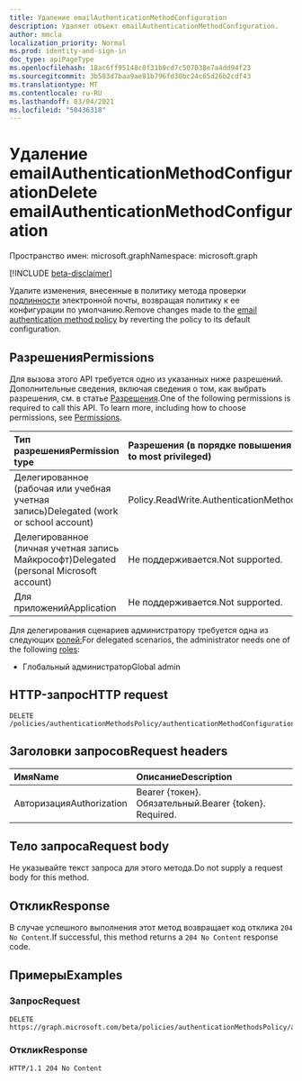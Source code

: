 ```yaml
---
title: Удаление emailAuthenticationMethodConfiguration
description: Удаляет объект emailAuthenticationMethodConfiguration.
author: mmcla
localization_priority: Normal
ms.prod: identity-and-sign-in
doc_type: apiPageType
ms.openlocfilehash: 18ac6ff95148c0f31b9cd7c507038e7a4dd94f23
ms.sourcegitcommit: 3b583d7baa9ae81b796fd30bc24c65d26b2cdf43
ms.translationtype: MT
ms.contentlocale: ru-RU
ms.lasthandoff: 03/04/2021
ms.locfileid: "50436318"
---
```

# <a name="delete-emailauthenticationmethodconfiguration"></a><span data-ttu-id="aeb99-103">Удаление emailAuthenticationMethodConfiguration</span><span class="sxs-lookup"><span data-stu-id="aeb99-103">Delete emailAuthenticationMethodConfiguration</span></span>

<span data-ttu-id="aeb99-104">Пространство имен: microsoft.graph</span><span class="sxs-lookup"><span data-stu-id="aeb99-104">Namespace: microsoft.graph</span></span>

[!INCLUDE [beta-disclaimer](../../includes/beta-disclaimer.md)]

<span data-ttu-id="aeb99-105">Удалите изменения, внесенные в политику метода проверки [подлинности](../resources/emailauthenticationmethodconfiguration.md) электронной почты, возвращая политику к ее конфигурации по умолчанию.</span><span class="sxs-lookup"><span data-stu-id="aeb99-105">Remove changes made to the [email authentication method policy](../resources/emailauthenticationmethodconfiguration.md) by reverting the policy to its default configuration.</span></span>

## <a name="permissions"></a><span data-ttu-id="aeb99-106">Разрешения</span><span class="sxs-lookup"><span data-stu-id="aeb99-106">Permissions</span></span>
<span data-ttu-id="aeb99-p101">Для вызова этого API требуется одно из указанных ниже разрешений. Дополнительные сведения, включая сведения о том, как выбрать разрешения, см. в статье [Разрешения](/graph/permissions-reference).</span><span class="sxs-lookup"><span data-stu-id="aeb99-p101">One of the following permissions is required to call this API. To learn more, including how to choose permissions, see [Permissions](/graph/permissions-reference).</span></span>

|<span data-ttu-id="aeb99-109">Тип разрешения</span><span class="sxs-lookup"><span data-stu-id="aeb99-109">Permission type</span></span>|<span data-ttu-id="aeb99-110">Разрешения (в порядке повышения привилегий)</span><span class="sxs-lookup"><span data-stu-id="aeb99-110">Permissions (from least to most privileged)</span></span>|
|:---|:---|
|<span data-ttu-id="aeb99-111">Делегированное (рабочая или учебная учетная запись)</span><span class="sxs-lookup"><span data-stu-id="aeb99-111">Delegated (work or school account)</span></span>|<span data-ttu-id="aeb99-112">Policy.ReadWrite.AuthenticationMethod</span><span class="sxs-lookup"><span data-stu-id="aeb99-112">Policy.ReadWrite.AuthenticationMethod</span></span>|
|<span data-ttu-id="aeb99-113">Делегированное (личная учетная запись Майкрософт)</span><span class="sxs-lookup"><span data-stu-id="aeb99-113">Delegated (personal Microsoft account)</span></span>|<span data-ttu-id="aeb99-114">Не поддерживается.</span><span class="sxs-lookup"><span data-stu-id="aeb99-114">Not supported.</span></span>|
|<span data-ttu-id="aeb99-115">Для приложений</span><span class="sxs-lookup"><span data-stu-id="aeb99-115">Application</span></span>|<span data-ttu-id="aeb99-116">Не поддерживается.</span><span class="sxs-lookup"><span data-stu-id="aeb99-116">Not supported.</span></span>|

<span data-ttu-id="aeb99-117">Для делегирования сценариев администратору требуется одна из следующих [ролей:](/azure/active-directory/users-groups-roles/directory-assign-admin-roles#available-roles)</span><span class="sxs-lookup"><span data-stu-id="aeb99-117">For delegated scenarios, the administrator needs one of the following [roles](/azure/active-directory/users-groups-roles/directory-assign-admin-roles#available-roles):</span></span>

* <span data-ttu-id="aeb99-118">Глобальный администратор</span><span class="sxs-lookup"><span data-stu-id="aeb99-118">Global admin</span></span>

## <a name="http-request"></a><span data-ttu-id="aeb99-119">HTTP-запрос</span><span class="sxs-lookup"><span data-stu-id="aeb99-119">HTTP request</span></span>

<!-- {
  "blockType": "ignored"
}
-->

```http
DELETE /policies/authenticationMethodsPolicy/authenticationMethodConfigurations/email
```

## <a name="request-headers"></a><span data-ttu-id="aeb99-120">Заголовки запросов</span><span class="sxs-lookup"><span data-stu-id="aeb99-120">Request headers</span></span>

|<span data-ttu-id="aeb99-121">Имя</span><span class="sxs-lookup"><span data-stu-id="aeb99-121">Name</span></span>|<span data-ttu-id="aeb99-122">Описание</span><span class="sxs-lookup"><span data-stu-id="aeb99-122">Description</span></span>|
|:---|:---|
|<span data-ttu-id="aeb99-123">Авторизация</span><span class="sxs-lookup"><span data-stu-id="aeb99-123">Authorization</span></span>|<span data-ttu-id="aeb99-p102">Bearer {токен}. Обязательный.</span><span class="sxs-lookup"><span data-stu-id="aeb99-p102">Bearer {token}. Required.</span></span>|

## <a name="request-body"></a><span data-ttu-id="aeb99-126">Тело запроса</span><span class="sxs-lookup"><span data-stu-id="aeb99-126">Request body</span></span>

<span data-ttu-id="aeb99-127">Не указывайте текст запроса для этого метода.</span><span class="sxs-lookup"><span data-stu-id="aeb99-127">Do not supply a request body for this method.</span></span>

## <a name="response"></a><span data-ttu-id="aeb99-128">Отклик</span><span class="sxs-lookup"><span data-stu-id="aeb99-128">Response</span></span>

<span data-ttu-id="aeb99-129">В случае успешного выполнения этот метод возвращает код отклика `204 No Content`.</span><span class="sxs-lookup"><span data-stu-id="aeb99-129">If successful, this method returns a `204 No Content` response code.</span></span>

## <a name="examples"></a><span data-ttu-id="aeb99-130">Примеры</span><span class="sxs-lookup"><span data-stu-id="aeb99-130">Examples</span></span>

### <a name="request"></a><span data-ttu-id="aeb99-131">Запрос</span><span class="sxs-lookup"><span data-stu-id="aeb99-131">Request</span></span>

<!-- {
  "blockType": "request",
  "name": "delete_emailauthenticationmethodconfiguration"
}
-->

```http
DELETE https://graph.microsoft.com/beta/policies/authenticationMethodsPolicy/authenticationMethodConfigurations/email
```

### <a name="response"></a><span data-ttu-id="aeb99-132">Отклик</span><span class="sxs-lookup"><span data-stu-id="aeb99-132">Response</span></span>

<!-- {
  "blockType": "response",
  "truncated": true
}
-->

```http
HTTP/1.1 204 No Content
```

